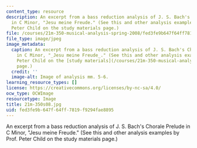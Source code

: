 ```yaml
---
content_type: resource
description: An excerpt from a bass reduction analysis of J. S. Bach's Chorale Prelude
  in C Minor, "Jesu meine Freude." (See this and other analysis examples by Prof.
  Peter Child on the study materials page.)
file: /courses/21m-350-musical-analysis-spring-2008/fed3fe9b647f64ff7819f9294fae8895_21m-350s08.jpg
file_type: image/jpeg
image_metadata:
  caption: An excerpt from a bass reduction analysis of J. S. Bach's Chorale Prelude
    in C Minor, "_Jesu meine Freude_." (See this and other analysis examples by Prof.
    Peter Child on the [study materials](/courses/21m-350-musical-analysis-spring-2008/pages/study-materials)
    page.)
  credit: ''
  image-alt: Image of analysis mm. 5-6.
learning_resource_types: []
license: https://creativecommons.org/licenses/by-nc-sa/4.0/
ocw_type: OCWImage
resourcetype: Image
title: 21m-350s08.jpg
uid: fed3fe9b-647f-64ff-7819-f9294fae8895
---
```

An excerpt from a bass reduction analysis of J. S. Bach's Chorale Prelude in C Minor, "Jesu meine Freude." (See this and other analysis examples by Prof. Peter Child on the study materials page.)
